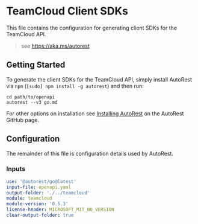 # TeamCloud Client SDKs

This file contains the configuration for generating client SDKs for the TeamCloud API.

> see <https://aka.ms/autorest>

## Getting Started

To generate the client SDKs for the TeamCloud API, simply install AutoRest via `npm` (`[sudo] npm install -g autorest`) and then run:

```shell
cd path/to/openapi
autorest --v3 go.md
```

For other options on installation see [Installing AutoRest](https://aka.ms/autorest/install) on the AutoRest GitHub page.

## Configuration

The remainder of this file is configuration details used by AutoRest.

### Inputs

``` yaml
use: '@autorest/go@latest'
input-file: openapi.yaml
output-folder: './../teamcloud'
module: teamcloud
module-version: '0.5.3'
license-header: MICROSOFT_MIT_NO_VERSION
clear-output-folder: true
```
